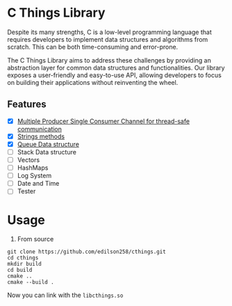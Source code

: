 # C Things Library
Despite its many strengths, C is a low-level programming language that requires developers to implement data structures and algorithms from scratch. This can be both time-consuming and error-prone.

The C Things Library aims to address these challenges by providing an abstraction layer for common data structures and functionalities. Our library exposes a user-friendly and easy-to-use API, allowing developers to focus on building their applications without reinventing the wheel.

## Features
- [x] [Multiple Producer Single Consumer Channel for thread-safe communication](docs/MPSC.md)
- [x] [Strings methods](docs/STRINGS.md)
- [x] [Queue Data structure](docs/QUEUE.md)
- [ ] Stack Data structure
- [ ] Vectors
- [ ] HashMaps
- [ ] Log System
- [ ] Date and Time
- [ ] Tester

# Usage
1. From source
```shell
git clone https://github.com/edilson258/cthings.git
cd cthings
mkdir build
cd build
cmake ..
cmake --build .
```
Now you can link with the `libcthings.so`
